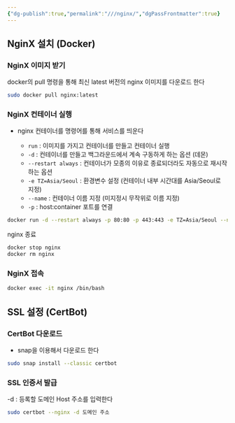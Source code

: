 ```yaml
---
{"dg-publish":true,"permalink":"///nginx/","dgPassFrontmatter":true}
---
```




## NginX 설치 (Docker)

### NginX 이미지 받기

docker의 pull 명령을 통해 최신 latest 버전의 nginx 이미지를 다운로드 한다

```bash
sudo docker pull nginx:latest
```

### NginX 컨테이너 실행

- nginx 컨테이너를 명령어를 통해 서비스를 띄운다
  
    - `run` : 이미지를 가지고 컨테이너를 만들고 컨테이너 실행
    - `-d` : 컨테이너를 만들고 백그라운드에서 계속 구동하게 하는 옵션 (데몬)
    - `--restart always` : 컨테이너가 모종의 이유로 종료되더라도 자동으로 재시작하는 옵션
    - `-e TZ=Asia/Seoul` : 환경변수 설정 (컨테이너 내부 시간대를 Asia/Seoul로 지정)
    - `--name` : 컨테이너 이름 지정 (미지정시 무작위로 이름 지정)
    - `-p` : host:container 포트를 연결

```bash
docker run -d --restart always -p 80:80 -p 443:443 -e TZ=Asia/Seoul --name nginx -u root nginx:latest
```

nginx 종료

```bash
docker stop nginx
docker rm nginx
```

### NginX 접속

```bash
docker exec -it nginx /bin/bash
```

## SSL 설정 (CertBot)

### CertBot 다운로드

- snap을 이용해서 다운로드 한다

```bash
sudo snap install --classic certbot
```

### SSL 인증서 발급

 -d : 등록할 도메인 Host 주소를 입력한다

```bash
sudo certbot --nginx -d 도메인 주소
```
